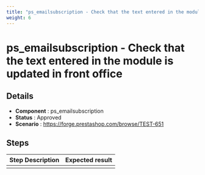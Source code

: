 ```yaml
---
title: "ps_emailsubscription - Check that the text entered in the module is updated in front office"
weight: 6
---
```


# ps_emailsubscription - Check that the text entered in the module is updated in front office
## Details
* **Component** : ps_emailsubscription
* **Status** : Approved
* **Scenario** : https://forge.prestashop.com/browse/TEST-651

## Steps
| Step Description | Expected result |
| ----- | ----- |
|  |  |